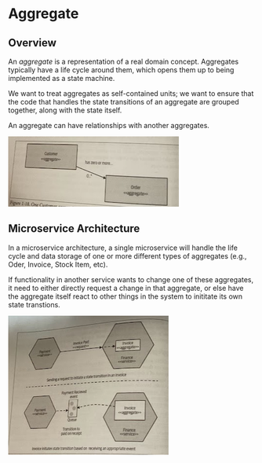 # Aggregate

## Overview

An *aggregate* is a representation of a real domain concept. Aggregates typically have a life cycle around them, which opens them up to being implemented as a state machine.

We want to treat aggregates as self-contained units; we want to ensure that the code that handles the state transitions of an aggregate are grouped together, along with the state itself.

An aggregate can have relationships with another aggregates.

![](2021-10-31-15-49-54.png)

## Microservice Architecture

In a microservice architecture, a single microservice will handle the life cycle and data storage of one or more different types of aggregates (e.g., Oder, Invoice, Stock Item, etc).

If functionality in another service wants to change one of these aggregates, it need to either directly request a change in that aggregate, or else have the aggregate itself react to other things in the system to inititate its own state transtions.

![](2021-10-31-15-49-23.png)
